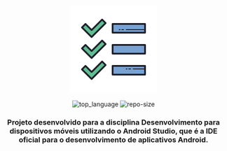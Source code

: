 <div align="center">

![img](.github/todolist.png)

![top_language] ![repo-size]

### Projeto desenvolvido para a disciplina Desenvolvimento para dispositivos móveis utilizando o Android Studio, que é a IDE oficial para o desenvolvimento de aplicativos Android.

</div>

<!-- Badges -->
[top_language]: https://img.shields.io/github/languages/top/iancmilan/todoapp?style=flat-square
[repo-size]: https://img.shields.io/github/repo-size/iancmilan/todoapp?style=flat-square
